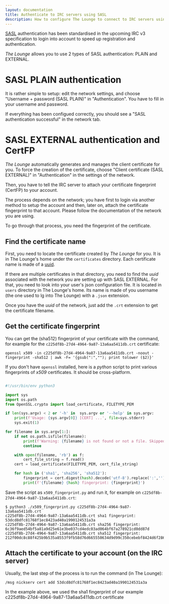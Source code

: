 ```yaml
---
layout: documentation
title: Authenticate to IRC servers using SASL
description: How to configure The Lounge to connect to IRC servers using SASL
---
```


[SASL](https://en.wikipedia.org/wiki/Simple_Authentication_and_Security_Layer) authentication has been standardised in the upcoming IRC v3 specification to login into account to speed up registration and authentication.

*The Lounge* allows you to use 2 types of SASL authentication: PLAIN and EXTERNAL.

# SASL PLAIN authentication

It is rather simple to setup: edit the network settings, and choose "Username + password (SASL PLAIN)" in "Authentication". You have to fill in your username and password.

If everything has been configued correctly, you should see a "SASL authentication successful" in the network tab.

# SASL EXTERNAL authentication and CertFP

*The Lounge* automatically generates and manages the client certificate for you. To force the creation of the certificate, choose "Client certificate (SASL EXTERNAL)" in "Authentication" in the settings of the network.

Then, you have to tell the IRC server to attach your certificate fingerprint (CertFP) to your account.

The process depends on the network; you have first to login via another method to setup the account and then, later on, attach the certificate fingerprint to that account. Please follow the documentation of the network you are using.

To go through that process, you need the fingerprint of the certificate.

## Find the certificate name

First, you need to locate the certificate created by *The Lounge* for you. It is in The Lounge's home under the `certificates` directory. Each certificate name is made of a [uuid](https://en.wikipedia.org/wiki/Universally_unique_identifier).

If there are multiple certificates in that directory, you need to find the *uuid* associated with the network you are setting up with SASL EXTERNAL.
For that, you need to look into your user's json configuration file. It is located in `users` directory in The Lounge's home. Its name is made of you username (the one used to lg into The Lounge) with a `.json` extension.

Once you have the *uuid* of the network, just add the `.crt` extension to get the certificate filename.

## Get the certificate fingerprint

You can get the (sha512) fingerprint of your certificate with the command, for example for the `c225df8b-27d4-4964-9a87-13a6aa5411db.crt` certificate:

    openssl x509 -in c225df8b-27d4-4964-9a87-13a6aa5411db.crt -noout -fingerprint -sha512 | awk -F= '{gsub(":",""); print tolower ($2)}'

If you don't have `openssl` installed, here is a *python* script to print various fingerprints of *x509* certificates. It should be cross-platform.

```python

#!/usr/bin/env python3

import sys
import os.path
from OpenSSL.crypto import load_certificate, FILETYPE_PEM

if len(sys.argv) < 2 or '-h' in  sys.argv or '--help' in sys.argv:
    print(f'Usage: {sys.argv[0]} [CERT] ...', file=sys.stderr)
    sys.exit(1)

for filename in sys.argv[1:]:
    if not os.path.isfile(filename):
        print(f'Warning: {filename} is not found or not a file. Skipped', file=sys.stderr)
        continue

    with open(filename, 'rb') as f:
        cert_file_string = f.read()
    cert = load_certificate(FILETYPE_PEM, cert_file_string)

    for hash in ('sha1', 'sha256', 'sha512'):
        fingerprint = cert.digest(hash).decode('utf-8').replace(':','').lower()
        print(f'{filename} {hash} fingerprint: {fingerprint}')
```

Save the script as `x509_fingerprint.py` and run it, for example on `c225df8b-27d4-4964-9a87-13a6aa5411db.crt`:

    $ python3 ./x509_fingerprint.py c225df8b-27d4-4964-9a87-13a6aa5411db.crt
    c225df8b-27d4-4964-9a87-13a6aa5411db.crt sha1 fingerprint: 53dcd8dfc81768f1ec8423ad40a1990124531a3a
    c225df8b-27d4-4964-9a87-13a6aa5411db.crt sha256 fingerprint: 6c36f9aed54bf5a81a9d25e61e3be037cd4edc03ad064bf67a278921cd0dd87d
    c225df8b-27d4-4964-9a87-13a6aa5411db.crt sha512 fingerprint: 212f00dc8c88f425b9b535a8553f9fb58d76d665550634d9d99c350cebebf8424d6f28693f263959cf4158f35d44c823889f93dc3639d2f8ba69a7cd617edfb7

## Attach the certificate to your account (on the IRC server)
Usually, the last step of the process is to run the command (in The Lounge):

    /msg nickserv cert add 53dcd8dfc81768f1ec8423ad40a1990124531a3a

In the example above, we used the sha1 fingerprint of our example c225df8b-27d4-4964-9a87-13a6aa5411db.crt certificate
